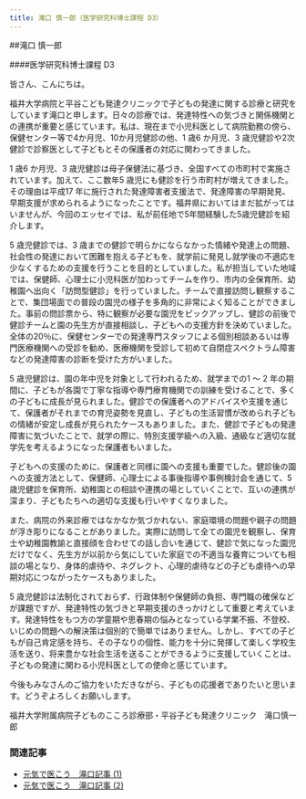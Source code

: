 ```yaml
---
title: 滝口 慎一郎（医学研究科博士課程 D3）
---
```

##滝口 慎一郎

####医学研究科博士課程 D3

皆さん、こんにちは。

福井大学病院と平谷こども発達クリニックで子どもの発達に関する診療と研究をしています滝口と申します。日々の診療では、発達特性への気づきと関係機関との連携が重要と感じています。私は、現在まで小児科医として病院勤務の傍ら、保健センター等で4か月児、10か月児健診の他、1 歳6 か月児、3 歳児健診や2次健診で診察医として子どもとその保護者の対応に関わってきました。

1 歳6 か月児、3 歳児健診は母子保健法に基づき、全国すべての市町村で実施されています。加えて、ここ数年5 歳児にも健診を行う市町村が増えてきました。その理由は平成17 年に施行された発達障害者支援法で、発達障害の早期発見、早期支援が求められるようになったことです。福井県においてはまだ拡がってはいませんが、今回のエッセイでは、私が前任地で5年間経験した5歳児健診を紹介します。

5 歳児健診では、3 歳までの健診で明らかにならなかった情緒や発達上の問題、社会性の発達において困難を抱える子どもを、就学前に発見し就学後の不適応を少なくするための支援を行うことを目的としていました。私が担当していた地域では、保健師、心理士に小児科医が加わってチームを作り、市内の全保育所、幼稚園へ出向く「訪問型健診」を行っていました。チームで直接訪問し観察することで、集団場面での普段の園児の様子を多角的に非常によく知ることができました。事前の問診票から、特に観察が必要な園児をピックアップし、健診の前後で健診チームと園の先生方が直接相談し、子どもへの支援方針を決めていました。全体の20％に、保健センターでの発達専門スタッフによる個別相談あるいは専門医療機関への受診を勧め、医療機関を受診して初めて自閉症スペクトラム障害などの発達障害の診断を受けた方がいました。

5 歳児健診は、園の年中児を対象として行われるため、就学までの1 ～ 2 年の期間に、子どもが各園で丁寧な指導や専門療育機関での訓練を受けることで、多くの子どもに成長が見られました。健診での保護者へのアドバイスや支援を通じて、保護者がそれまでの育児姿勢を見直し、子どもの生活習慣が改められ子どもの情緒が安定し成長が見られたケースもありました。また、健診で子どもの発達障害に気づいたことで、就学の際に、特別支援学級への入級、通級など適切な就学先を考えるようになった保護者もいました。

子どもへの支援のために、保護者と同様に園への支援も重要でした。健診後の園への支援方法として、保健師、心理士による事後指導や事例検討会を通じて、5 歳児健診を保育所、幼稚園との相談や連携の場としていくことで、互いの連携が深まり、子どもたちへの適切な支援も行いやすくなりました。

また、病院の外来診療ではなかなか気づかれない、家庭環境の問題や親子の問題が浮き彫りになることがありました。実際に訪問して全ての園児を観察し、保育士や幼稚園教諭と直接顔を合わせての話し合いを通じて、健診で気になった園児だけでなく、先生方が以前から気にしていた家庭での不適当な養育についても相談の場となり、身体的虐待や、ネグレクト、心理的虐待などの子ども虐待への早期対応につながったケースもありました。

5 歳児健診は法制化されておらず、行政体制や保健師の負担、専門職の確保などが課題ですが、発達特性の気づきと早期支援のきっかけとして重要と考えています。発達特性をもつ方の学童期や思春期の悩みとなっている学業不振、不登校、いじめの問題への解決策は個別的で簡単ではありません。しかし、すべての子どもが自己肯定感を持ち、その子なりの個性、能力を十分に発揮して楽しく学校生活を送り、将来豊かな社会生活を送ることができるように支援していくことは、子どもの発達に関わる小児科医としての使命と感じています。

今後もみなさんのご協力をいただきながら、子どもの応援者でありたいと思います。どうぞよろしくお願いします。　

福井大学附属病院子どものこころ診療部・平谷子ども発達クリニック　滝口慎一郎

### 関連記事
- [元気で医こう　滝口記事 (1)](/resources/Genkideikou_Takiguchi.pdf)
- [元気で医こう　滝口記事 (2)](/resources/Genkideikou_Takiguchi2.pdf)

